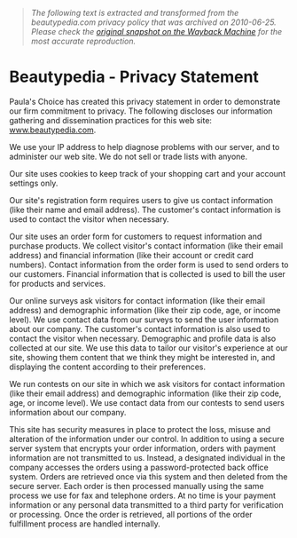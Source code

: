 > *The following text is extracted and transformed from the beautypedia.com privacy policy that was archived on 2010-06-25. Please check the [original snapshot on the Wayback Machine](https://web.archive.org/web/20100625152003id_/http%3A//www.beautypedia.com/Privacy.aspx) for the most accurate reproduction.*

# Beautypedia - Privacy Statement

Paula's Choice has created this privacy statement in order to demonstrate our firm commitment to privacy. The following discloses our information gathering and dissemination practices for this web site: www.beautypedia.com.

We use your IP address to help diagnose problems with our server, and to administer our web site. We do not sell or trade lists with anyone.

Our site uses cookies to keep track of your shopping cart and your account settings only.

Our site's registration form requires users to give us contact information (like their name and email address). The customer's contact information is used to contact the visitor when necessary. 

Our site uses an order form for customers to request information and purchase products. We collect visitor's contact information (like their email address) and financial information (like their account or credit card numbers). Contact information from the order form is used to send orders to our customers. Financial information that is collected is used to bill the user for products and services.

Our online surveys ask visitors for contact information (like their email address) and demographic information (like their zip code, age, or income level). We use contact data from our surveys to send the user information about our company. The customer's contact information is also used to contact the visitor when necessary. Demographic and profile data is also collected at our site. We use this data to tailor our visitor's experience at our site, showing them content that we think they might be interested in, and displaying the content according to their preferences.

We run contests on our site in which we ask visitors for contact information (like their email address) and demographic information (like their zip code, age, or income level). We use contact data from our contests to send users information about our company.

This site has security measures in place to protect the loss, misuse and alteration of the information under our control. In addition to using a secure server system that encrypts your order information, orders with payment information are not transmitted to us. Instead, a designated individual in the company accesses the orders using a password-protected back office system. Orders are retrieved once via this system and then deleted from the secure server. Each order is then processed manually using the same process we use for fax and telephone orders. At no time is your payment information or any personal data transmitted to a third party for verification or processing. Once the order is retrieved, all portions of the order fulfillment process are handled internally.
